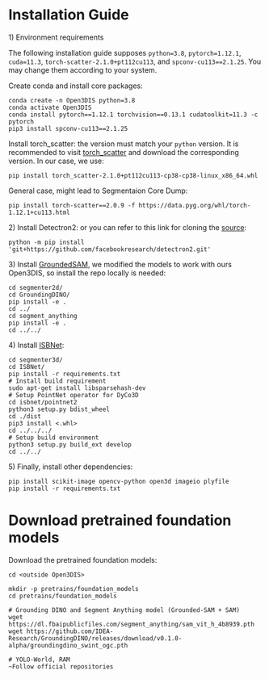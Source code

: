 # Installation Guide

1\) Environment requirements

The following installation guide supposes ``python=3.8``, ``pytorch=1.12.1``, ``cuda=11.3``, ``torch-scatter-2.1.0+pt112cu113``, and ``spconv-cu113==2.1.25``. You may change them according to your system.

Create conda and install core packages:
```
conda create -n Open3DIS python=3.8
conda activate Open3DIS
conda install pytorch==1.12.1 torchvision==0.13.1 cudatoolkit=11.3 -c pytorch
pip3 install spconv-cu113==2.1.25
```

Install torch_scatter: the version must match your ``python`` version. It is recommended to visit [torch_scatter](https://data.pyg.org/whl/torch-1.12.1+cu113.html) and download the corresponding version.
In our case, we use:
```
pip install torch_scatter-2.1.0+pt112cu113-cp38-cp38-linux_x86_64.whl
```

General case, might lead to Segmentaion Core Dump:
```
pip install torch-scatter==2.0.9 -f https://data.pyg.org/whl/torch-1.12.1+cu113.html
```

2\) Install Detectron2:  or you can refer to this link for cloning the [source](https://detectron2.readthedocs.io/en/latest/tutorials/install.html):

```
python -m pip install 'git+https://github.com/facebookresearch/detectron2.git'
```

3\) Install [GroundedSAM](https://github.com/IDEA-Research/Grounded-Segment-Anything), we modified the models to work with ours Open3DIS, so install the repo locally is needed: 
```
cd segmenter2d/
cd GroundingDINO/
pip install -e .
cd ../
cd segment_anything
pip install -e .
cd ../../
```

4\) Install [ISBNet](https://github.com/VinAIResearch/): 
```
cd segmenter3d/
cd ISBNet/
pip install -r requirements.txt
# Install build requirement
sudo apt-get install libsparsehash-dev
# Setup PointNet operator for DyCo3D
cd isbnet/pointnet2
python3 setup.py bdist_wheel
cd ./dist
pip3 install <.whl>
cd ../../../
# Setup build environment
python3 setup.py build_ext develop
cd ../../
```

5\) Finally, install other dependencies:
```
pip install scikit-image opencv-python open3d imageio plyfile
pip install -r requirements.txt
```

# Download pretrained foundation models

Download the pretrained foundation models:
```
cd <outside Open3DIS>

mkdir -p pretrains/foundation_models
cd pretrains/foundation_models

# Grounding DINO and Segment Anything model (Grounded-SAM + SAM)
wget https://dl.fbaipublicfiles.com/segment_anything/sam_vit_h_4b8939.pth
wget https://github.com/IDEA-Research/GroundingDINO/releases/download/v0.1.0-alpha/groundingdino_swint_ogc.pth

# YOLO-World, RAM
~Follow official repositories 
```